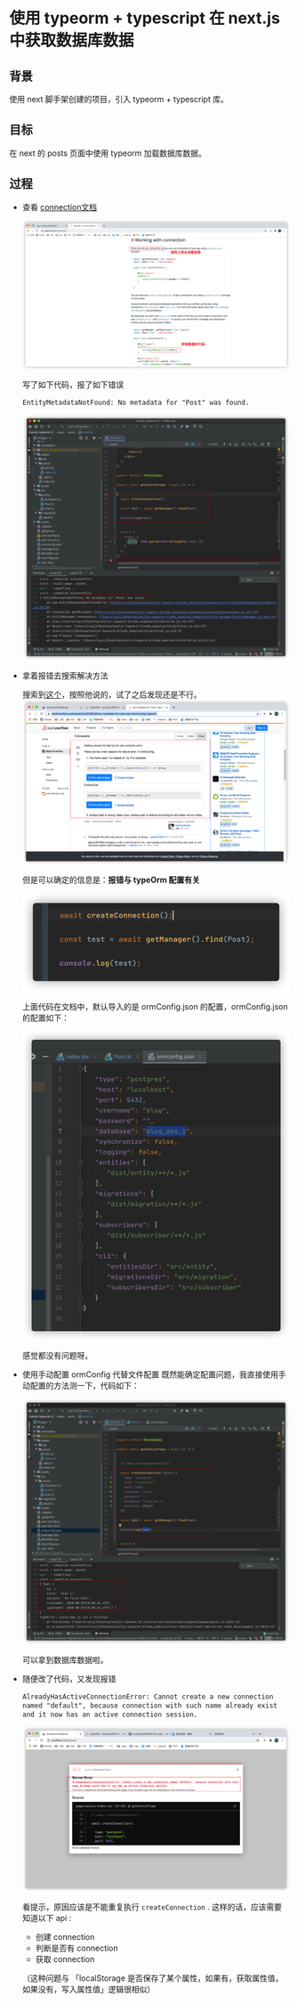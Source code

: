 

# 使用 typeorm + typescript 在 next.js 中获取数据库数据

## 背景

使用 next 脚手架创建的项目，引入 typeorm + typescript 库。



## 目标

在 next 的 posts 页面中使用 typeorm 加载数据库数据。



## 过程

- 查看 [connection文档](https://typeorm.io/#/connection)

  ![image-20200827113855991](https://raw.githubusercontent.com/wojiaofengzhongzhuifeng/iamge-host-2/master/image-20200827113855991.png)

  写了如下代码，报了如下错误

  ```
  EntityMetadataNotFound: No metadata for "Post" was found.
  ```

  ![image-20200827113954804](https://raw.githubusercontent.com/wojiaofengzhongzhuifeng/iamge-host-2/master/image-20200827113954804.png)

- 拿着报错去搜索解决方法

  搜索到[这个](https://stackoverflow.com/questions/51562162/no-metadata-for-user-was-found-using-typeorm)，按照他说的，试了之后发现还是不行。
  ![image-20200827114502194](https://raw.githubusercontent.com/wojiaofengzhongzhuifeng/iamge-host-2/master/image-20200827114502194.png)

  但是可以确定的信息是：**报错与 typeOrm 配置有关**

  ![image-20200827114802946](https://raw.githubusercontent.com/wojiaofengzhongzhuifeng/iamge-host-2/master/image-20200827114802946.png)

  上面代码在文档中，默认导入的是 ormConfig.json 的配置，ormConfig.json 的配置如下：

  ![image-20200827114904317](https://raw.githubusercontent.com/wojiaofengzhongzhuifeng/iamge-host-2/master/image-20200827114904317.png)

  感觉都没有问题呀。

- 使用手动配置 ormConfig 代替文件配置
  既然能确定配置问题，我直接使用手动配置的方法测一下，代码如下：

  ![image-20200827115254682](https://raw.githubusercontent.com/wojiaofengzhongzhuifeng/iamge-host-2/master/image-20200827115254682.png)

  可以拿到数据库数据啦。

- 随便改了代码，又发现报错

  ```
  AlreadyHasActiveConnectionError: Cannot create a new connection named "default", because connection with such name already exist and it now has an active connection session.
  ```

  ![image-20200827135325145](https://raw.githubusercontent.com/wojiaofengzhongzhuifeng/iamge-host-2/master/image-20200827135325145.png)

  看提示，原因应该是不能重复执行 `createConnection` . 这样的话，应该需要知道以下 api :

  - 创建 connection
  - 判断是否有 connection
  - 获取 connection 

  （这种问题与 「localStorage 是否保存了某个属性，如果有，获取属性值，如果没有，写入属性值」逻辑很相似）

  

  





